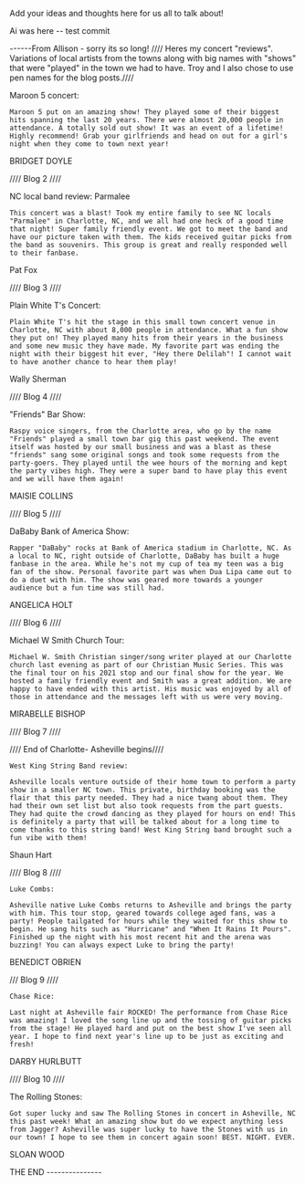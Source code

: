 Add your ideas and thoughts here for us all to talk about!

Ai was here -- test commit

------From Allison - sorry its so long! 
//// Heres my concert "reviews". Variations of local artists from the towns along with big names with "shows" that were "played" in the town we had to have. Troy and I also chose to use  pen names for the blog posts.////

Maroon 5 concert:

    Maroon 5 put on an amazing show! They played some of their biggest hits spanning the last 20 years. There were almost 20,000 people in attendance. A totally sold out show! It was an event of a lifetime! Highly recommend! Grab your girlfriends and head on out for a girl's night when they come to town next year!

BRIDGET DOYLE



//// Blog 2 ////

NC local band review: Parmalee

    This concert was a blast! Took my entire family to see NC locals "Parmalee" in Charlotte, NC, and we all had one heck of a good time that night! Super family friendly event. We got to meet the band and have our picture taken with them. The kids received guitar picks from the band as souvenirs. This group is great and really responded well to their fanbase.

Pat Fox



//// Blog 3 ////

Plain White T's Concert:

    Plain White T's hit the stage in this small town concert venue in Charlotte, NC with about 8,000 people in attendance. What a fun show they put on! They played many hits from their years in the business and some new music they have made. My favorite part was ending the night with their biggest hit ever, "Hey there Delilah"! I cannot wait to have another chance to hear them play!

Wally Sherman


//// Blog 4 ////

"Friends" Bar Show:

    Raspy voice singers, from the Charlotte area, who go by the name "Friends" played a small town bar gig this past weekend. The event itself was hosted by our small business and was a blast as these "friends" sang some original songs and took some requests from the party-goers. They played until the wee hours of the morning and kept the party vibes high. They were a super band to have play this event and we will have them again! 

MAISIE COLLINS



//// Blog 5 ////

DaBaby Bank of America Show:

    Rapper "DaBaby" rocks at Bank of America stadium in Charlotte, NC. As a local to NC, right outside of Charlotte, DaBaby has built a huge fanbase in the area. While he's not my cup of tea my teen was a big fan of the show. Personal favorite part was when Dua Lipa came out to do a duet with him. The show was geared more towards a younger audience but a fun time was still had. 

ANGELICA HOLT

//// Blog 6 ////

Michael W Smith Church Tour:

    Michael W. Smith Christian singer/song writer played at our Charlotte church last evening as part of our Christian Music Series. This was the final tour on his 2021 stop and our final show for the year. We hosted a family friendly event and Smith was a great addition. We are happy to have ended with this artist. His music was enjoyed by all of those in attendance and the messages left with us were very moving.

MIRABELLE BISHOP


//// Blog 7 ////

//// End of Charlotte- Asheville begins////

    West King String Band review:

    Asheville locals venture outside of their home town to perform a party show in a smaller NC town. This private, birthday booking was the flair that this party needed. They had a nice twang about them. They had their own set list but also took requests from the part guests. They had quite the crowd dancing as they played for hours on end! This is definitely a party that will be talked about for a long time to come thanks to this string band! West King String band brought such a fun vibe with them!

Shaun Hart



//// Blog 8 ////

    Luke Combs:

    Asheville native Luke Combs returns to Asheville and brings the party with him. This tour stop, geared towards college aged fans, was a party! People tailgated for hours while they waited for this show to begin. He sang hits such as "Hurricane" and "When It Rains It Pours". Finished up the night with his most recent hit and the arena was buzzing! You can always expect Luke to bring the party!

BENEDICT OBRIEN


/// Blog 9 //// 

    Chase Rice:

    Last night at Asheville fair ROCKED! The performance from Chase Rice was amazing! I loved the song line up and the tossing of guitar picks from the stage! He played hard and put on the best show I've seen all year. I hope to find next year's line up to be just as exciting and fresh! 

DARBY HURLBUTT


//// Blog 10 ////

The Rolling Stones:

    Got super lucky and saw The Rolling Stones in concert in Asheville, NC this past week! What an amazing show but do we expect anything less from Jagger? Asheville was super lucky to have the Stones with us in our town! I hope to see them in concert again soon! BEST. NIGHT. EVER.

SLOAN WOOD


THE END ---------------
